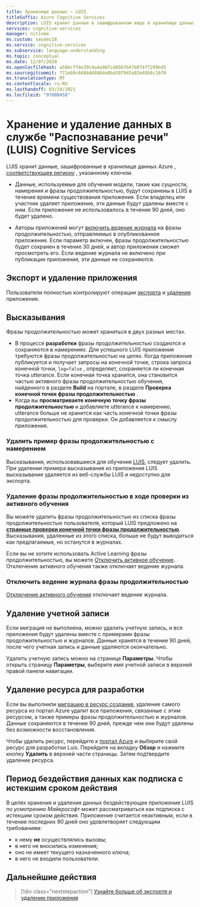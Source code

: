 ```yaml
---
title: Хранилище данных — LUIS
titleSuffix: Azure Cognitive Services
description: LUIS хранит данные в зашифрованном виде в хранилище данных Azure, соответствующем региону, который указан ключом.
services: cognitive-services
manager: nitinme
ms.custom: seodec18
ms.service: cognitive-services
ms.subservice: language-understanding
ms.topic: conceptual
ms.date: 12/07/2020
ms.openlocfilehash: a58bcff4e39c4a4a907cd8567b47b074ff299bd5
ms.sourcegitcommit: 772eb9c6684dd4864e0ba507945a83e48b8c16f0
ms.translationtype: MT
ms.contentlocale: ru-RU
ms.lasthandoff: 03/19/2021
ms.locfileid: "97008458"
---
```

# <a name="data-storage-and-removal-in-language-understanding-luis-cognitive-services"></a>Хранение и удаление данных в службе "Распознавание речи" (LUIS) Cognitive Services

LUIS хранит данные, зашифрованные в хранилище данных Azure [, соответствующее региону](luis-reference-regions.md) , указанному ключом. 

* Данные, используемые для обучения модели, такие как сущности, намерения и фразы продолжительностью, будут сохранены в LUIS в течение времени существования приложения. Если владелец или участник удаляет приложение, эти данные будут удалены вместе с ним. Если приложение не использовалось в течение 90 дней, оно будет удалено. 

* Авторы приложений могут [включить ведение журнала](luis-how-to-review-endpoint-utterances.md#log-user-queries-to-enable-active-learning) на фразы продолжительностью, отправляемых в опубликованное приложение. Если параметр включен, фразы продолжительностью будет сохранен в течение 30 дней, и автор приложения сможет просмотреть его. Если ведение журнала не включено при публикации приложения, эти данные не сохраняются.

## <a name="export-and-delete-app"></a>Экспорт и удаление приложения
Пользователи полностью контролируют операции [экспорта](luis-how-to-start-new-app.md#export-app) и [удаления](luis-how-to-start-new-app.md#delete-app) приложения. 

## <a name="utterances"></a>Высказывания

Фразы продолжительностью может храниться в двух разных местах. 

* В процессе **разработки** фразы продолжительностью создаются и сохраняются в намерениях. Для успешного LUIS приложения требуются фразы продолжительностью на целях. Когда приложение публикуется и получает запросы на конечной точке, строка запроса конечной точки, `log=false` , определяет, сохраняется ли конечная точка utterance. Если конечная точка хранится, она становится частью активного фразы продолжительностью обучения, найденного в разделе **Build** на портале, в разделе **Проверка конечной точки фразы продолжительностью** . 
* Когда вы **просматриваете конечную точку фразы продолжительностью** и добавляете utterance к намерению, utterance больше не хранится как часть конечной точки фразы продолжительностью для проверки. Он добавляется к смыслу приложения. 

<a name="utterances-in-an-intent"></a>

### <a name="delete-example-utterances-from-an-intent"></a>Удалить пример фразы продолжительностью с намерением

Высказывания, использовавшиеся для обучения [LUIS](luis-reference-regions.md), следует удалить. При удалении примера высказывания из приложения LUIS высказывание удаляется из веб-службы LUIS и недоступно для экспорта.

<a name="utterances-in-review"></a>

### <a name="delete-utterances-in-review-from-active-learning"></a>Удаление фразы продолжительностью в ходе проверки из активного обучения

Вы можете удалить фразы продолжительностью из списка фразы продолжительностью пользователя, который LUIS предложено на **[странице проверки конечной точки фразы продолжительностью](luis-how-to-review-endpoint-utterances.md)**. Высказывания, удаленные из этого списка, больше не будут выводиться как предлагаемые, но останутся в журналах.

Если вы не хотите использовать Active Learning фразы продолжительностью, вы можете [Отключить активное обучение](luis-how-to-review-endpoint-utterances.md#disable-active-learning). Отключение активного обучения также отключает ведение журнала.

### <a name="disable-logging-utterances"></a>Отключить ведение журнала фразы продолжительностью
[Отключение активного обучения](luis-how-to-review-endpoint-utterances.md#disable-active-learning) отключает ведение журнала.


<a name="accounts"></a>

## <a name="delete-an-account"></a>Удаление учетной записи
Если миграция не выполнена, можно удалить учетную запись, и все приложения будут удалены вместе с примерами фразы продолжительностью и журналов. Данные хранятся в течение 90 дней, после чего учетная запись и данные удаляются окончательно.

Удалить учетную запись можно на странице **Параметры**. Чтобы открыть страницу **Параметры**, выберите имя учетной записи в верхней правой панели навигации.

## <a name="delete-an-authoring-resource"></a>Удаление ресурса для разработки
Если вы выполнили [миграцию в ресурс создания](./luis-migration-authoring.md), удаление самого ресурса из портал Azure удалит все приложения, связанные с этим ресурсом, а также примеры фразы продолжительностью и журналов. Данные сохраняются в течение 90 дней, прежде чем они будут удалены без возможности восстановления.    

Чтобы удалить ресурс, перейдите к [портал Azure](https://ms.portal.azure.com/#home) и выберите свой ресурс для разработки Luis. Перейдите на вкладку **Обзор** и нажмите кнопку **Удалить** в верхней части страницы. Затем подтвердите удаление ресурса. 

## <a name="data-inactivity-as-an-expired-subscription"></a>Период бездействия данных как подписка с истекшим сроком действия
В целях хранения и удаления данных бездействующее приложение LUIS по _усмотрению Майкрософт_ может рассматриваться как подписка с истекшим сроком действия. Приложение считается неактивным, если в течение последних 90 дней оно удовлетворяет следующим требованиям: 

* к нему **не** осуществлялись вызовы;
* в него не вносились изменения;
* оно не имеет текущего назначенного ключа;
* в него не входили пользователи.

## <a name="next-steps"></a>Дальнейшие действия

> [!div class="nextstepaction"]
> [Узнайте больше об экспорте и удалении приложения](luis-how-to-start-new-app.md)